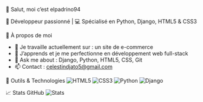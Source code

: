 👋 Salut, moi c’est elpadrino94

🎯 Développeur passionné | 💻 Spécialisé en Python, Django, HTML5 & CSS3

🚀 À propos de moi
- 🔭 Je travaille actuellement sur : un site de e-commerce
- 🌱 J’apprends et je me perfectionne en développement web full-stack
- 💬 Ask me about : Django, Python, HTML5, CSS, Git
- 📫 Contact : celestindjato5@gmail.com

🧰 Outils & Technologies
![HTML5](https://img.shields.io/badge/-HTML5-E34F26?style=flat&logo=html5&logoColor=white)
![CSS3](https://img.shields.io/badge/-CSS3-1572B6?style=flat&logo=css3)
![Python](https://img.shields.io/badge/-Python-3776AB?style=flat&logo=python&logoColor=white)
![Django](https://img.shields.io/badge/-Django-092E20?style=flat&logo=django&logoColor=white)

📈 Stats GitHub
![Stats](https://github-readme-stats.vercel.app/api?username=elpadrino94&show_icons=true&theme=tokyonight)
